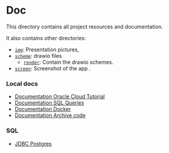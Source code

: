 # Doc

This directory contains all project resources and documentation.

It also contains other directories:

* [`img`](./img/): Presentation pictures,
* [`scheme`](./scheme/): drawio files
  *  [`render`](./scheme/render): Contain the drawio schemes.
* [`screen`](./screen/): Screenshot of the app .

### Local docs

* [Documentation Oracle Cloud Tutorial](./DOC_Oracle_Cloud.md)
* [Documentation SQL Queries](./DOC_SQL.md)
* [Documentation Docker](./DOC_Docker.md)
* [Documentation Archive code](./DOC_Code_Archive.md)


### SQL

* [JDBC Postgres](https://jdbc.postgresql.org/documentation)
